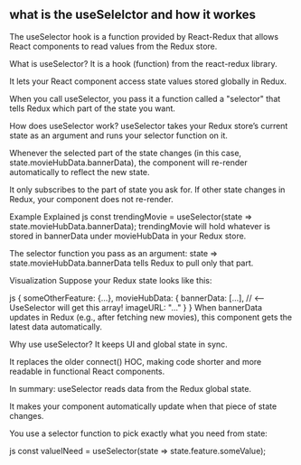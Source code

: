 ## what is the useSelelctor and how it workes
The useSelector hook is a function provided by React-Redux that allows React components to read values from the Redux store.

What is useSelector?
It is a hook (function) from the react-redux library.

It lets your React component access state values stored globally in Redux.

When you call useSelector, you pass it a function called a "selector" that tells Redux which part of the state you want.

How does useSelector work?
useSelector takes your Redux store’s current state as an argument and runs your selector function on it.

Whenever the selected part of the state changes (in this case, state.movieHubData.bannerData), the component will re-render automatically to reflect the new state.

It only subscribes to the part of state you ask for. If other state changes in Redux, your component does not re-render.

Example Explained
js
const trendingMovie = useSelector(state => state.movieHubData.bannerData);
trendingMovie will hold whatever is stored in bannerData under movieHubData in your Redux store.

The selector function you pass as an argument: state => state.movieHubData.bannerData tells Redux to pull only that part.

Visualization
Suppose your Redux state looks like this:

js
{
  someOtherFeature: {...},
  movieHubData: {
    bannerData: [...], // <-- UseSelector will get this array!
    imageURL: "..."
  }
}
When bannerData updates in Redux (e.g., after fetching new movies), this component gets the latest data automatically.

Why use useSelector?
It keeps UI and global state in sync.

It replaces the older connect() HOC, making code shorter and more readable in functional React components.

In summary:
useSelector reads data from the Redux global state.

It makes your component automatically update when that piece of state changes.

You use a selector function to pick exactly what you need from state:

js
const valueINeed = useSelector(state => state.feature.someValue);